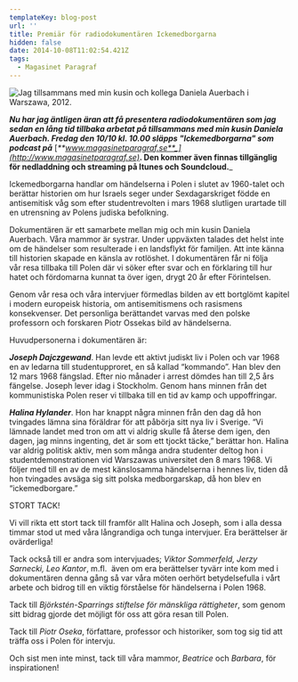 ```yaml
---
templateKey: blog-post
url: ''
title: Premiär för radiodokumentären Ickemedborgarna
hidden: false
date: 2014-10-08T11:02:54.421Z
tags:
  - Magasinet Paragraf
---
```

![](/uploads/vi.jpg "Jag tillsammans med min kusin och kollega Daniela Auerbach i Warszawa, 2012.")

_**Nu har jag äntligen äran att få presentera radiodokumentären som jag sedan en lång tid tillbaka arbetat på tillsammans med min kusin Daniela Auerbach. Fredag den 10/10 kl. 10.00 släpps "Ickemedborgarna" som podcast på**_ [_**www.magasinetparagraf.se**_](http://www.magasinetparagraf.se)_**. Den kommer även finnas tillgänglig för nedladdning och streaming på Itunes och Soundcloud.**_ 

Ickemedborgarna handlar om händelserna i Polen i slutet av 1960-talet och berättar historien om hur Israels seger under Sexdagarskriget födde en antisemitisk våg som efter studentrevolten i mars 1968 slutligen urartade till en utrensning av Polens judiska befolkning.

Dokumentären är ett samarbete mellan mig och min kusin Daniela Auerbach. Våra mammor är systrar. Under uppväxten talades det helst inte om de händelser som resulterade i en landsflykt för familjen. Att inte känna till historien skapade en känsla av rotlöshet. I dokumentären får ni följa vår resa tillbaka till Polen där vi söker efter svar och en förklaring till hur hatet och fördomarna kunnat ta över igen, drygt 20 år efter Förintelsen.



Genom vår resa och våra intervjuer förmedlas bilden av ett bortglömt kapitel i modern europeisk historia, om antisemitismens och rasismens konsekvenser. Det personliga berättandet varvas med den polske professorn och forskaren Piotr Ossekas bild av händelserna.



Huvudpersonerna i dokumentären är:

_**Joseph Dajczgewand**_. Han levde ett aktivt judiskt liv i Polen och var 1968 en av ledarna till studentupproret, en så kallad “kommando”. Han blev den 12 mars 1968 fängslad. Efter nio månader i arrest dömdes han till 2,5 års fängelse. Joseph lever idag i Stockholm. Genom hans minnen från det kommunistiska Polen reser vi tillbaka till en tid av kamp och uppoffringar.



_**Halina Hylander**_. Hon har knappt några minnen från den dag då hon tvingades lämna sina föräldrar för att påbörja sitt nya liv i Sverige. “Vi lämnade landet med tron om att vi aldrig skulle få återse dem igen, den dagen, jag minns ingenting, det är som ett tjockt täcke,” berättar hon. Halina var aldrig politisk aktiv, men som många andra studenter deltog hon i studentdemonstrationen vid Warszawas universitet den 8 mars 1968. Vi följer med till en av de mest känslosamma händelserna i hennes liv, tiden då hon tvingades avsäga sig sitt polska medborgarskap, då hon blev en “ickemedborgare.”



STORT TACK! 



Vi vill rikta ett stort tack till framför allt Halina och Joseph, som i alla dessa timmar stod ut med våra långrandiga och tunga intervjuer. Era berättelser är ovärderliga!



Tack också till er andra som intervjuades; _Viktor Sommerfeld, Jerzy Sarnecki, Leo Kantor_, m.fl.  även om era berättelser tyvärr inte kom med i dokumentären denna gång så var våra möten oerhört betydelsefulla i vårt arbete och bidrog till en viktig förståelse för händelserna i Polen 1968.



Tack till _Björkstén-Sparrings stiftelse för mänskliga rättigheter_, som genom sitt bidrag gjorde det möjligt för oss att göra resan till Polen.



Tack till _Piotr Oseka_, författare, professor och historiker, som tog sig tid att träffa oss i Polen för intervju.



Och sist men inte minst, tack till våra mammor, _Beatrice_ och _Barbara_, för inspirationen!

